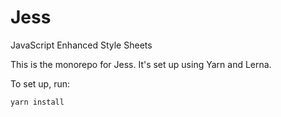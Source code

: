 # Jess
JavaScript Enhanced Style Sheets

This is the monorepo for Jess. It's set up using Yarn and Lerna.

To set up, run:
```
yarn install
```